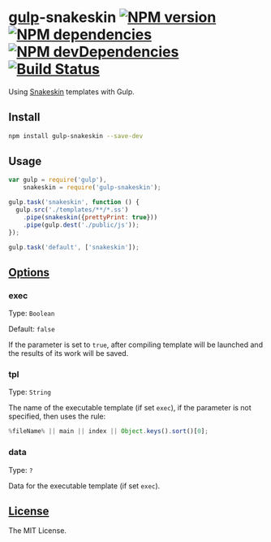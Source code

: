 # [gulp](http://gulpjs.com/)-snakeskin [![NPM version](http://img.shields.io/npm/v/gulp-snakeskin.svg?style=flat)](http://badge.fury.io/js/gulp-snakeskin) [![NPM dependencies](http://img.shields.io/david/SnakeskinTpl/gulp-snakeskin.svg?style=flat)](https://david-dm.org/SnakeskinTpl/gulp-snakeskin) [![NPM devDependencies](http://img.shields.io/david/dev/SnakeskinTpl/gulp-snakeskin.svg?style=flat)](https://david-dm.org/SnakeskinTpl/gulp-snakeskin#info=devDependencies&view=table) [![Build Status](http://img.shields.io/travis/SnakeskinTpl/gulp-snakeskin.svg?style=flat&branch=master)](https://travis-ci.org/SnakeskinTpl/gulp-snakeskin)

Using [Snakeskin](https://github.com/SnakeskinTpl/Snakeskin) templates with Gulp.

## Install

```bash
npm install gulp-snakeskin --save-dev
```

## Usage

```js
var gulp = require('gulp'),
    snakeskin = require('gulp-snakeskin');

gulp.task('snakeskin', function () {
  gulp.src('./templates/**/*.ss')
    .pipe(snakeskin({prettyPrint: true}))
    .pipe(gulp.dest('./public/js'));
});

gulp.task('default', ['snakeskin']);
```

## [Options](https://github.com/SnakeskinTpl/Snakeskin/wiki/compile#opt_params)

### exec

Type: `Boolean`

Default: `false`

If the parameter is set to `true`, after compiling template will be launched and the results of its work will be saved.

### tpl

Type: `String`

The name of the executable template (if set `exec`), if the parameter is not specified, then uses the rule:

```js
%fileName% || main || index || Object.keys().sort()[0];
```

### data

Type: `?`

Data for the executable template (if set `exec`).

## [License](https://github.com/SnakeskinTpl/gulp-snakeskin/blob/master/LICENSE)

The MIT License.
